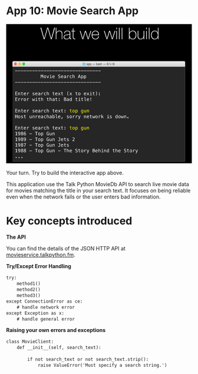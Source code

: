 # App 10: Movie Search App

![image](app-10-screenshot.png)
 
Your turn. Try to build the interactive app above. 

This application use the Talk Python MovieDb API to search live movie data for movies 
matching the title in your search text. It focuses on being reliable 
even when the network fails or the user enters bad information.

Key concepts introduced
=================

**The API**

You can find the details of the JSON HTTP API at [movieservice.talkpython.fm](https://movieservice.talkpython.fm/).

**Try/Except Error Handling**

    try:
        method1()
        method2()
        method3()
    except ConnectionError as ce:
        # handle network error
    except Exception as x:
        # handle general error

**Raising your own errors and exceptions**

    class MovieClient:
        def __init__(self, search_text):

            if not search_text or not search_text.strip():
                raise ValueError('Must specify a search string.')

